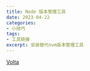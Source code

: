 ```yaml
---
title: Node 版本管理工具
date: 2023-04-22
categories:
- 小技巧
tags:
- 工具链接
excerpt: 安装替代nvm版本管理工具
---
```


[Volta](https://volta.sh/ "安装替代nvm版本管理工具，直接锁定项目的nodejs版本")